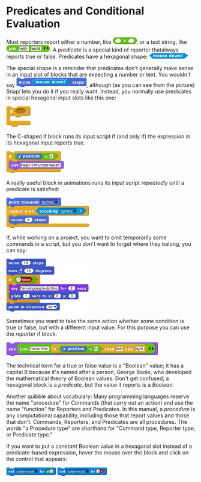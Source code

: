 # Predicates and Conditional Evaluation

Most reporters report either a number, like <img src="/content/assets/images/image82.png" style="width:64px; height:18px">, or a text string, like <img src="/content/assets/images/image83.png" style="width:116px; height:18px">. A *predicate* is a special kind of reporter thatalways reports true or false. Predicates have a hexagonal shape: <img src="/content/assets/images/image85.png" style="width:103px; height:15px">

The special shape is a reminder that predicates don't
generally make sense in an input slot of blocks that are expecting a
number or text. You wouldn't say <img src="/content/assets/images/image84.png" style="width:187px; height:25px">, although (as you can see from the
picture) Snap<em>!</em> lets you do it if you really want. Instead, you
normally use predicates in special hexagonal input slots like this one:

<img src="/content/assets/images/image86.png" style="width:64px; height:55px">

The C-shaped if block runs its input script if (and only if) the expression in its hexagonal input reports true.

<img src="/content/assets/images/image87.png" style="width:153px; height:59px">

A really useful block in animations runs its input script *repeatedly* until a predicate is satisfied:

<img src="/content/assets/images/image89.png" style="width:220px; height:81px">

If, while working on a project, you want to omit temporarily some commands in a script, but you don't want to forget where they belong, you can say:

<img src="/content/assets/images/image88.png" style="width:219px; height:141px">

Sometimes you want to take the same action whether some condition is true or false, but with a different input value. For this purpose you can use the *reporter* if block:

<img src="/content/assets/images/image90.png" style="width:404px; height:37px">

The technical term for a true or false value is a "Boolean" value; it has a capital B because it's named after a person, George Boole, who developed the mathematical theory of Boolean values. Don't get confused; a hexagonal block is a *predicate,* but the value it reports is a *Boolean.*

Another quibble about vocabulary: Many programming languages reserve the
name "procedure" for Commands (that carry out an action) and use the
name "function" for Reporters and Predicates. In this manual, a
*procedure* is any computational capability, including those that report
values and those that don't. Commands, Reporters, and Predicates are all
procedures. The words "a Procedure type" are shorthand for "Command
type, Reporter type, or Predicate type."


If you want to put a *constant* Boolean value in a hexagonal slot instead of a predicate-based expression, hover the mouse over the block and click on the control that appears:

<img src="/content/assets/images/image92.png" style="width:132px; height:23px">
<img src="/content/assets/images/image91.png" style="width:132px; height:23px">

